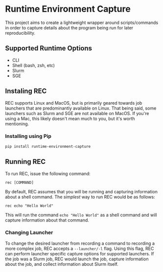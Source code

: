 # Runtime Environment Capture

This project aims to create a lightweight wrapper around scripts/commands in order to capture details about the program being run for later reproducibility.

## Supported Runtime Options

- CLI
- Shell (bash, zsh, etc)
- Slurm
- SGE

## Instaling REC

REC supports Linux and MacOS, but is primarily geared towards job launchers that are predominantly available on Linux. That being said, some launchers such as Slurm and SGE are not available on MacOS. If you're using a Mac, this likely doesn't mean much to you, but it's worth mentioning.

### Installing using Pip

```bash
pip install runtime-environment-capture
```

## Running REC

To run REC, issue the following command:

```shell
rec [COMMAND]
```

By default, REC assumes that you will be running and capturing information about a shell command. The _simplest_ way to run REC would be as follows:

```shell
rec echo "Hello World"
```

This will run the command `echo "Hello World"` as a shell command and will capture information about that command.

### Changing Launcher

To change the desired launcher from recording a command to recording a more complex job, REC accepts a `--launcher/-l` flag.
Using this flag, REC can perform launcher specific capture options for supported launchers.
If the job was a Slurm job, REC would launch the job, capture information about the job, and collect information about Slurm itself.
